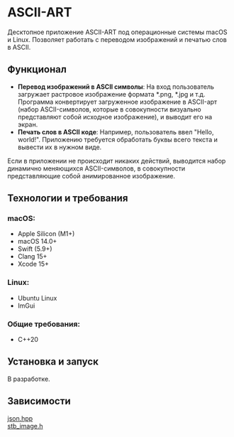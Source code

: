 # ASCII-ART 
Десктопное приложение ASCII-ART под операционные системы macOS и Linux. Позволяет работать с переводом изображений и печатью слов в ASCII.

## Функционал
- **Перевод изображений в ASCII символы**: На вход пользователь загружает растровое изображение формата *.png, *.jpg и т.д. Программа конвертирует загруженное изображение в ASCII-арт (набор ASCII-символов, которые в совокупности визуально представляют собой исходное изображение), и выводит его на экран.
- **Печать слов в ASCII коде**: Например, пользователь ввел "Hello, world!". Приложению требуется обработать буквы всего текста и вывести их в нужном виде.

Если в приложении не происходит никаких действий, выводится набор динамично меняющихся ASCII-символов, в совокупности представляющие собой анимированное изображение.

## Технологии и требования
### macOS:
- Apple Silicon (M1+)
- macOS 14.0+  
- Swift (5.9+)  
- Clang 15+
- Xcode 15+

### Linux:
- Ubuntu Linux  
- ImGui  

### Общие требования:
- C++20


## Установка и запуск
В разработке.

## Зависимости
[json.hpp](https://github.com/nlohmann/json)  
[stb_image.h](https://github.com/nothings/stb)
